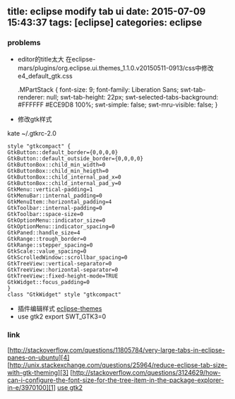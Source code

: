 title: eclipse modify tab ui
date: 2015-07-09 15:43:37
tags: [eclipse]
categories: eclipse
---
### problems
+ editor的title太大
在eclipse-mars/plugins/org.eclipse.ui.themes_1.1.0.v20150511-0913/css中修改e4_default_gtk.css

    .MPartStack {
      font-size: 9;
      font-family: Liberation Sans;
      swt-tab-renderer: null;
      swt-tab-height: 22px;
      swt-selected-tabs-background: #FFFFFF #ECE9D8 100%;
      swt-simple: false;
      swt-mru-visible: false;
    }
+ 修改gtk样式

kate ~/.gtkrc-2.0

    style "gtkcompact" {
    GtkButton::default_border={0,0,0,0}
    GtkButton::default_outside_border={0,0,0,0}
    GtkButtonBox::child_min_width=0
    GtkButtonBox::child_min_heigth=0
    GtkButtonBox::child_internal_pad_x=0
    GtkButtonBox::child_internal_pad_y=0
    GtkMenu::vertical-padding=1
    GtkMenuBar::internal_padding=0
    GtkMenuItem::horizontal_padding=4
    GtkToolbar::internal-padding=0
    GtkToolbar::space-size=0
    GtkOptionMenu::indicator_size=0
    GtkOptionMenu::indicator_spacing=0
    GtkPaned::handle_size=4
    GtkRange::trough_border=0
    GtkRange::stepper_spacing=0
    GtkScale::value_spacing=0
    GtkScrolledWindow::scrollbar_spacing=0
    GtkTreeView::vertical-separator=0
    GtkTreeView::horizontal-separator=0
    GtkTreeView::fixed-height-mode=TRUE
    GtkWidget::focus_padding=0
    }
    class "GtkWidget" style "gtkcompact"

+ 插件编辑样式
[eclipse-themes][2]
+ use gtk2
export SWT_GTK3=0

### link
[http://stackoverflow.com/questions/11805784/very-large-tabs-in-eclipse-panes-on-ubuntu][4]
[http://unix.stackexchange.com/questions/25964/reduce-eclipse-tab-size-with-gtk-theming][3]
[http://stackoverflow.com/questions/3124629/how-can-i-configure-the-font-size-for-the-tree-item-in-the-package-explorer-in-e/3970100][1]
[use gtk2][5]

[1]: http://stackoverflow.com/questions/3124629/how-can-i-configure-the-font-size-for-the-tree-item-in-the-package-explorer-in-e/3970100#3970100
[2]: https://github.com/jeeeyul/eclipse-themes
[3]: http://unix.stackexchange.com/questions/25964/reduce-eclipse-tab-size-with-gtk-theming
[4]: http://stackoverflow.com/questions/11805784/very-large-tabs-in-eclipse-panes-on-ubuntu
[5]: https://coffeeorientedprogramming.wordpress.com/2014/10/27/how-to-tell-if-you-are-running-eclipse-on-gtk2-or-on-gtk3/
